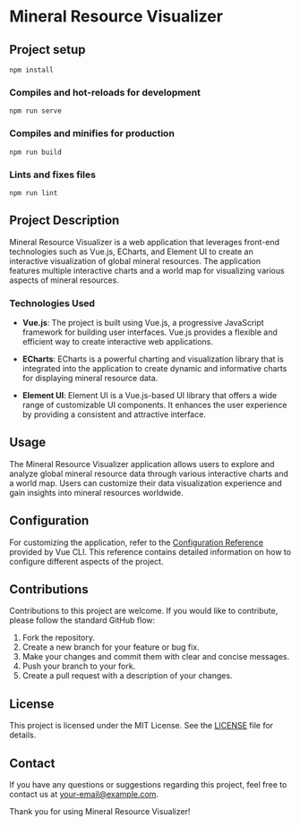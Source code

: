 # Mineral Resource Visualizer

## Project setup
```
npm install
```
### Compiles and hot-reloads for development
```
npm run serve
```

### Compiles and minifies for production
```
npm run build
```
### Lints and fixes files
```
npm run lint
```
## Project Description
Mineral Resource Visualizer is a web application that leverages front-end technologies such as Vue.js, ECharts, and Element UI to create an interactive visualization of global mineral resources. The application features multiple interactive charts and a world map for visualizing various aspects of mineral resources.

### Technologies Used
- **Vue.js**: The project is built using Vue.js, a progressive JavaScript framework for building user interfaces. Vue.js provides a flexible and efficient way to create interactive web applications.

- **ECharts**: ECharts is a powerful charting and visualization library that is integrated into the application to create dynamic and informative charts for displaying mineral resource data.

- **Element UI**: Element UI is a Vue.js-based UI library that offers a wide range of customizable UI components. It enhances the user experience by providing a consistent and attractive interface.

## Usage
The Mineral Resource Visualizer application allows users to explore and analyze global mineral resource data through various interactive charts and a world map. Users can customize their data visualization experience and gain insights into mineral resources worldwide.

## Configuration
For customizing the application, refer to the [Configuration Reference](https://cli.vuejs.org/config/) provided by Vue CLI. This reference contains detailed information on how to configure different aspects of the project.

## Contributions
Contributions to this project are welcome. If you would like to contribute, please follow the standard GitHub flow:

1. Fork the repository.
2. Create a new branch for your feature or bug fix.
3. Make your changes and commit them with clear and concise messages.
4. Push your branch to your fork.
5. Create a pull request with a description of your changes.

## License
This project is licensed under the MIT License. See the [LICENSE](LICENSE) file for details.

## Contact
If you have any questions or suggestions regarding this project, feel free to contact us at [your-email@example.com](mailto:your-email@example.com).

Thank you for using Mineral Resource Visualizer!

